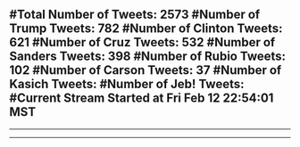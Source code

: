 #Total Number of Tweets: 2573 
#Number of Trump Tweets: 782
#Number of Clinton Tweets: 621
#Number of Cruz Tweets: 532
#Number of Sanders Tweets: 398
#Number of Rubio Tweets: 102
#Number of Carson Tweets: 37
#Number of Kasich Tweets: 
#Number of Jeb! Tweets: 
#Current Stream Started at Fri Feb 12 22:54:01 MST
---
---
---
